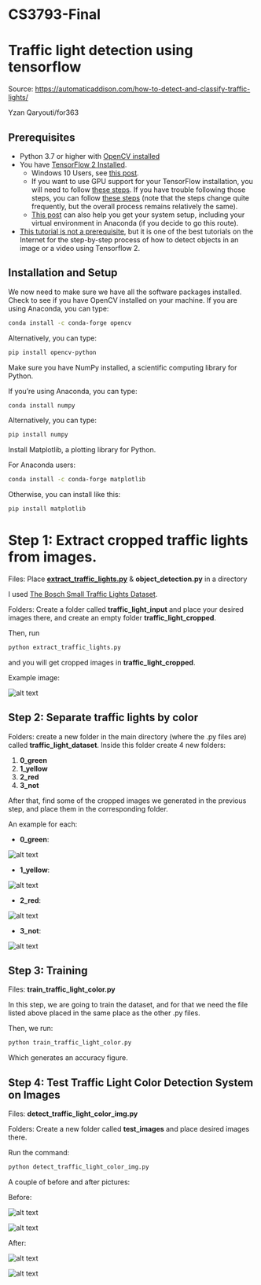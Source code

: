 # CS3793-Final

# Traffic light detection using tensorflow

Source: https://automaticaddison.com/how-to-detect-and-classify-traffic-lights/

Yzan Qaryouti/for363
## Prerequisites
- Python 3.7 or higher with [OpenCV installed](https://automaticaddison.com/how-to-set-up-anaconda-for-windows-10/)
- You have [TensorFlow 2 Installed](https://www.tensorflow.org/install).
  - Windows 10 Users, see [this post](https://automaticaddison.com/how-to-install-tensorflow-2-on-windows-10/).
  - If you want to use GPU support for your TensorFlow installation, you will need to follow [these steps](https://www.tensorflow.org/install/gpu). If you have trouble following those steps, you can follow [these steps](https://automaticaddison.com/real-time-object-recognition-using-a-webcam-and-deep-learning/#install_tf_gpu) (note   that the steps change quite frequently, but the overall process remains relatively the same).
  - [This post](https://automaticaddison.com/predict-vehicle-fuel-economy-using-a-deep-neural-network/) can also help you get your system setup, including your virtual environment in Anaconda (if you decide to go this route).
- [This tutorial is not a prerequisite](https://tensorflow-object-detection-api-tutorial.readthedocs.io/en/latest/index.html), but it is one of the best tutorials on the Internet for the step-by-step process of how to detect objects in an image or a video using Tensorflow 2.

## Installation and Setup
We now need to make sure we have all the software packages installed. Check to see if you have OpenCV installed on your machine. If you are using Anaconda, you can type:
```bash
conda install -c conda-forge opencv
```
Alternatively, you can type:
```bash
pip install opencv-python
```
Make sure you have NumPy installed, a scientific computing library for Python.

If you’re using Anaconda, you can type:
```bash
conda install numpy
```

Alternatively, you can type:
```bash
pip install numpy
```
Install Matplotlib, a plotting library for Python.

For Anaconda users:
```bash
conda install -c conda-forge matplotlib
```
Otherwise, you can install like this:
```bash
pip install matplotlib
```

# Step 1: Extract cropped traffic lights from images.

Files: Place [**extract_traffic_lights.py**](https://www.mediafire.com/file/pduiasnr0u8cacw/extract_traffic_lights.py/file) & **object_detection.py** in a directory

I used [The Bosch Small Traffic Lights Dataset](https://hci.iwr.uni-heidelberg.de/content/bosch-small-traffic-lights-dataset).

Folders: Create a folder called **traffic_light_input** and place your desired images there, and create an empty folder **traffic_light_cropped**.

Then, run
```bash
python extract_traffic_lights.py
```
and you will get cropped images in **traffic_light_cropped**.


Example image:

![alt text](https://i.imgur.com/6Obt1bR.jpg)

## Step 2: Separate traffic lights by color

Folders: create a new folder in the main directory (where the .py files are) called **traffic_light_dataset**. Inside this folder create 4 new folders: 
1. **0_green**
2. **1_yellow**
3. **2_red**
4. **3_not**

After that, find some of the cropped images we generated in the previous step, and place them in the corresponding folder.

An example for each:

- **0_green**:

![alt text](https://i.imgur.com/mkEQmGs_d.webp?maxwidth=760&fidelity=grand)


- **1_yellow**:

 ![alt text](https://i.imgur.com/unkYDRP.jpg)
 
 
- **2_red**:

 ![alt text](https://i.imgur.com/e0EqLYO.jpg)
 
 
- **3_not**:

 ![alt text](https://i.imgur.com/M1uuG80.jpg)

## Step 3: Training

Files: **train_traffic_light_color.py**

In this step, we are going to train the dataset, and for that we need the file listed above placed in the same place as the other .py files.

Then, we run:
```bash
python train_traffic_light_color.py
```
Which generates an accuracy figure.

## Step 4: Test Traffic Light Color Detection System on Images

Files: **detect_traffic_light_color_img.py**

Folders: Create a new folder called **test_images** and place desired images there.

Run the command:
```bash
python detect_traffic_light_color_img.py
```

A couple of before and after pictures:

Before:

![alt text](https://i.imgur.com/kjJm0HN.jpg)

![alt text](https://i.imgur.com/RJJW4OV.jpg)
 
After:
 
![alt text](https://i.imgur.com/B2E5Jam.jpg)
  
![alt text](https://i.imgur.com/pA4m6dA.jpg)
